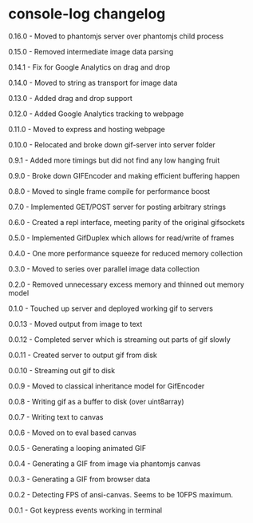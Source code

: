# console-log changelog
0.16.0 - Moved to phantomjs server over phantomjs child process

0.15.0 - Removed intermediate image data parsing

0.14.1 - Fix for Google Analytics on drag and drop

0.14.0 - Moved to string as transport for image data

0.13.0 - Added drag and drop support

0.12.0 - Added Google Analytics tracking to webpage

0.11.0 - Moved to express and hosting webpage

0.10.0 - Relocated and broke down gif-server into server folder

0.9.1 - Added more timings but did not find any low hanging fruit

0.9.0 - Broke down GIFEncoder and making efficient buffering happen

0.8.0 - Moved to single frame compile for performance boost

0.7.0 - Implemented GET/POST server for posting arbitrary strings

0.6.0 - Created a repl interface, meeting parity of the original gifsockets

0.5.0 - Implemented GifDuplex which allows for read/write of frames

0.4.0 - One more performance squeeze for reduced memory collection

0.3.0 - Moved to series over parallel image data collection

0.2.0 - Removed unnecessary excess memory and thinned out memory model

0.1.0 - Touched up server and deployed working gif to servers

0.0.13 - Moved output from image to text

0.0.12 - Completed server which is streaming out parts of gif slowly

0.0.11 - Created server to output gif from disk

0.0.10 - Streaming out gif to disk

0.0.9 - Moved to classical inheritance model for GifEncoder

0.0.8 - Writing gif as a buffer to disk (over uint8array)

0.0.7 - Writing text to canvas

0.0.6 - Moved on to eval based canvas

0.0.5 - Generating a looping animated GIF

0.0.4 - Generating a GIF from image via phantomjs canvas

0.0.3 - Generating a GIF from browser data

0.0.2 - Detecting FPS of ansi-canvas. Seems to be 10FPS maximum.

0.0.1 - Got keypress events working in terminal
